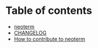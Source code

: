 # Table of contents

* [neoterm](README.md)
* [CHANGELOG](changelog.md)
* [How to contribute to neoterm](contributing.md)

